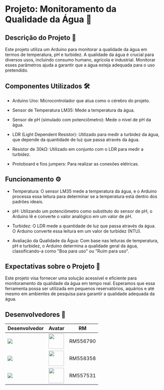 # Projeto: Monitoramento da Qualidade da Água 🌊

## Descrição do Projeto 📝
Este projeto utiliza um Arduino para monitorar a qualidade da água em termos de temperatura, pH e turbidez. A qualidade da água é crucial para diversos usos, incluindo consumo humano, agrícola e industrial. Monitorar esses parâmetros ajuda a garantir que a água esteja adequada para o uso pretendido.

## Componentes Utilizados 🛠️
- Arduino Uno: Microcontrolador que atua como o cérebro do projeto.
- Sensor de Temperatura LM35: Mede a temperatura da água.

- Sensor de pH (simulado com potenciômetro): Mede o nível de pH da água.
- LDR (Light Dependent Resistor): Utilizado para medir a turbidez da água, que depende da quantidade de luz que passa através da água.
- Resistor de 30kΩ: Utilizado em conjunto com o LDR para medir a turbidez.
- Protoboard e fios jumpers: Para realizar as conexões elétricas.

## Funcionamento ⚙️
- Temperatura: O sensor LM35 mede a temperatura da água, e o Arduino processa essa leitura para determinar se a temperatura está dentro dos padrões ideais.

- pH: Utilizando um potenciômetro como substituto do sensor de pH, o Arduino lê e converte o valor analógico em um valor de pH.
- Turbidez: O LDR mede a quantidade de luz que passa através da água. O Arduino converte essa leitura em um valor de turbidez (NTU).
- Avaliação da Qualidade da Água: Com base nas leituras de temperatura, pH e turbidez, o Arduino determina a qualidade geral da água, classificando-a como "Boa para uso" ou "Ruim para uso".

## Expectativas sobre o Projeto 🌟
Este projeto visa fornecer uma solução acessível e eficiente para monitoramento da qualidade da água em tempo real. Esperamos que essa ferramenta possa ser utilizada em pequenos reservatórios, aquários e até mesmo em ambientes de pesquisa para garantir a qualidade adequada da água.

## Desenvolvedores 🤝
| Desenvolvedor | Avatar | RM |
| ------------- | ------ | -- |
| ![](https://img.shields.io/badge/DESENVOLVEDOR-JoãoVictor-blue?style=for-the-badge&logo=appveyor) | <a href="https://github.com/jota0802"><img src="https://avatars.githubusercontent.com/u/161319025?v=4" height="50" style="max-width: 100%;"></a> | RM556790 |
| ![](https://img.shields.io/badge/DESENVOLVEDOR-LuizGustavo-blue?style=for-the-badge&logo=appveyor) | <a href="https://github.com/luyz-gusta"><img src="https://avatars.githubusercontent.com/u/110852235?v=4" height="50" style="max-width: 100%;"></a> | RM558358 |
| ![](https://img.shields.io/badge/DESENVOLVEDOR-Marcello-blue?style=for-the-badge&logo=appveyor) | <a href="https://github.com/MarcelloFMoreira"><img src="https://avatars.githubusercontent.com/u/161846509?v=4" height="50" style="max-width: 100%;"></a> | RM557531 |
